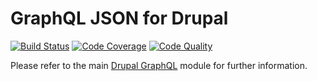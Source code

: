 # GraphQL JSON for Drupal

[![Build Status](https://img.shields.io/travis/fubhy/graphql-drupal-json.svg)](https://travis-ci.org/fubhy/graphql-drupal-json)
[![Code Coverage](https://img.shields.io/codecov/c/github/fubhy/graphql-drupal-json.svg)](https://codecov.io/gh/fubhy/graphql-drupal-json)
[![Code Quality](https://img.shields.io/scrutinizer/g/fubhy/graphql-drupal-json.svg)](https://scrutinizer-ci.com/g/fubhy/graphql-drupal-json/?branch=8.x-1.x)

Please refer to the main [Drupal GraphQL] module for further information.

[Drupal GraphQL]: https://github.com/fubhy/graphql-drupal
